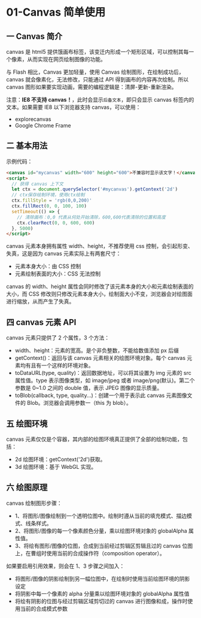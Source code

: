 # 01-Canvas 简单使用

## 一 Canvas 简介

canvas 是 html5 提供饿画布标签，该变迁内形成一个矩形区域，可以控制其每一个像素，从而实现在网页绘制图像的功能。

与 Flash 相比，Canvas 更加轻量，使用 Canvas 绘制图形，在绘制成功后，canvas 就会像素化，无法修改，只能通过 API 得到画布的内容再次绘制。所以 canvas 图形如果要实现动画，需要的编程逻辑是：清屏-更新-重新渲染。

注意：**IE8 不支持 canvas！**，此时会显示`后备文本`，即只会显示 canvas 标签内的文本。如果需要 IE8 以下浏览器支持 canvas，可以使用：

- explorecanvas
- Google Chrome Frame

## 二 基本用法

示例代码：

```html
<canvas id="mycanvas" width="600" height="600">不兼容时显示该文字！</canvas>
<script>
  // 获得 canvas 上下文
  let ctx = document.querySelector('#mycanvas').getContext('2d')
  // ctx保存绘制环境，使用ctx绘制
  ctx.fillStyle = 'rgb(0,0,200)'
  ctx.fillRect(0, 0, 100, 100)
  setTimeout(() => {
    // 清除画布：0,0 代表从何处开始清除，600,600代表清除的位置和高度
    ctx.clearRect(0, 0, 600, 600)
  }, 5000)
</script>
```

canvas 元素本身拥有属性 width、height，不推荐使用 css 控制，会引起形变、失真，这是因为 canvas 元素实际上有两套尺寸：

- 元素本身大小：由 CSS 控制
- 元素绘制表面的大小：CSS 无法控制

canvas 的 width、height 属性会同时修改了该元素本身的大小和元素绘制表面的大小，而 CSS 修改则只修改元素本身大小，绘制面大小不变，浏览器会对绘图面进行缩放，从而产生了失真。

## 四 canvas 元素 API

canvas 元素只提供了 2 个属性，3 个方法：

- width、height：元素的宽高。是个非负整数，不能给数值添加 px 后缀
- getContext()：返回与该 canvas 元素相关的绘图环境对象。每个 canvas 元素均有且有一个这样的环境对象。
- toDataURL(type, quality)：返回数据地址，可以将其设置为 img 元素的 src 属性值。type 表示图像类型，如 image/jpeg 或者 image/png(默认)。第二个参数是 0~1.0 之间的 double 值，表示 JPEG 图像的显示质量。
- toBlob(callback, type, quality...)：创建一个用于表示此 canvas 元素图像文件的 Blob。浏览器会调用参数一（this 为 blob）。

## 五 绘图环境

canvas 元素仅仅是个容器，其内部的绘图环境真正提供了全部的绘制功能，包括：

- 2d 绘图环境：getContext('2d')获取。
- 3d 绘图环境：基于 WebGL 实现。

## 六 绘图原理

canvas 绘制图形步骤：

- 1、将图形/图像绘制到一个透明位图中。绘制时遵从当前的填充模式、描边模式、线条样式。
- 2、将图形/图像的每一个像素颜色分量，乘以绘图环境对象的 globalAlpha 属性值。
- 3、将绘有图形/图像的位图，合成到当前经过剪辑区剪辑且过的 canvas 位图上，在曹组时使用当前的合成操作符（composition operator）。

如果要启用引用效果，则会在 1、3 步骤之间加入：

- 将图形/图像的阴影绘制到另一幅位图中，在绘制时使用当前绘图环境的阴影设定
- 将阴影中每一个像素的 alpha 分量乘以绘图环境对象的 globalAlpha 属性值
- 将绘有阴影的位图与经过剪辑区域剪切过的 canvas 进行图像和成，操作时使用当前的合成模式参数
